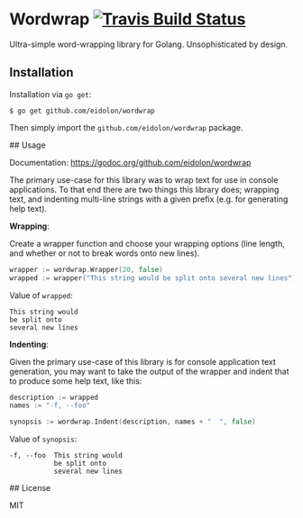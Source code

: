 Wordwrap [![Travis Build Status][travis-badge]][travis-build]
=======================================

Ultra-simple word-wrapping library for Golang. Unsophisticated by design.

## Installation

Installation via `go get`:

```
$ go get github.com/eidolon/wordwrap
```

Then simply import the `github.com/eidolon/wordwrap` package.

## Usage

Documentation: https://godoc.org/github.com/eidolon/wordwrap

The primary use-case for this library was to wrap text for use in console applications. To that end there are two things this library does; wrapping text, and indenting multi-line strings with a given prefix (e.g. for generating help text).

**Wrapping**:

Create a wrapper function and choose your wrapping options (line length, and whether or not to break words onto new lines).

```go
wrapper := wordwrap.Wrapper(20, false)
wrapped := wrapper("This string would be split onto several new lines")
```

Value of `wrapped`:

```
This string would
be split onto
several new lines
```

**Indenting**:

Given the primary use-case of this library is for console application text generation, you may want
to take the output of the wrapper and indent that to produce some help text, like this:

```go
description := wrapped
names := "-f, --foo"

synopsis := wordwrap.Indent(description, names + "  ", false)
```

Value of `synopsis`:

```
-f, --foo  This string would
           be split onto
           several new lines
```

## License

MIT

[travis-badge]: https://img.shields.io/travis/eidolon/wordwrap.svg
[travis-build]: https://travis-ci.org/eidolon/wordwrap
